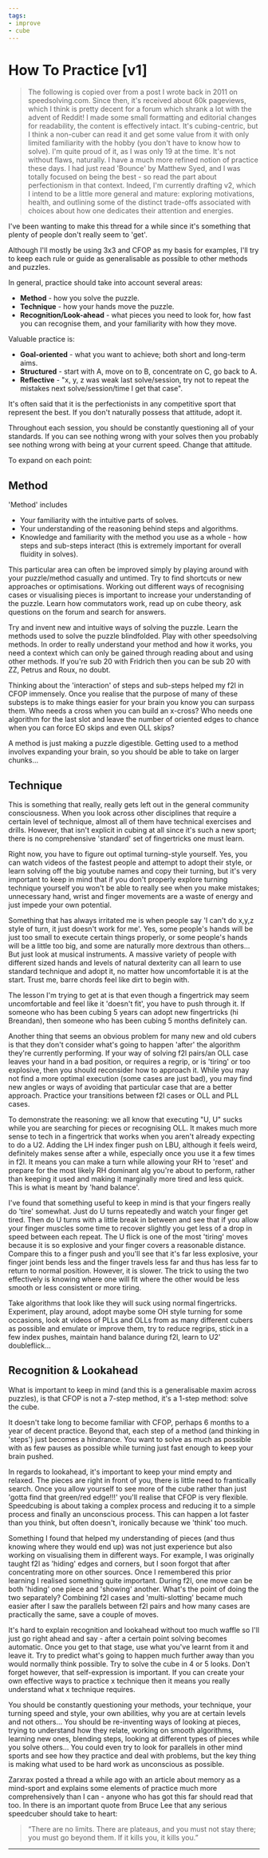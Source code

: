 ```yaml
---
tags:
- improve
- cube
---
```


# How To Practice [v1]

> The following is copied over from a post I wrote back in 2011 on speedsolving.com. Since then, it's received about 60k pageviews, which I think is pretty decent for a forum which shrank a lot with the advent of Reddit! I made some small formatting and editorial changes for readability, the content is effectively intact.
> It's cubing-centric, but I think a non-cuber can read it and get some value from it with only limited familiarity with the hobby (you don't have to know how to solve).
> I'm quite proud of it, as I was only 19 at the time. It's not without flaws, naturally. I have a much more refined notion of practice these days. I had just read 'Bounce' by Matthew Syed, and I was totally focused on being the best - so read the part about perfectionism in that context. 
> Indeed, I'm currently drafting v2, which I intend to be a little more general and mature: exploring motivations, health, and outlining some of the distinct trade-offs associated with choices about how one dedicates their attention and energies. 

I've been wanting to make this thread for a while since it's something that plenty of people don't really seem to 'get'.

Although I'll mostly be using 3x3 and CFOP as my basis for examples, I'll try to keep each rule or guide as generalisable as possible to other methods and puzzles.

In general, practice should take into account several areas:

- **Method** - how you solve the puzzle.
- **Technique** - how your hands move the puzzle.
- **Recognition/Look-ahead** - what pieces you need to look for, how fast you can recognise them, and your familiarity with how they move.


Valuable practice is:

- **Goal-oriented** - what you want to achieve; both short and long-term aims.
- **Structured** - start with A, move on to B, concentrate on C, go back to A.
- **Reflective** - "x, y, z was weak last solve/session, try not to repeat the mistakes next solve/session/time I get that case".

It's often said that it is the perfectionists in any competitive sport that represent the best. If you don't naturally possess that attitude, adopt it.

Throughout each session, you should be constantly questioning all of your standards. If you can see nothing wrong with your solves then you probably see nothing wrong with being at your current speed. Change that attitude.


To expand on each point:

## Method

'Method' includes
- Your familiarity with the intuitive parts of solves.
- Your understanding of the reasoning behind steps and algorithms.
- Knowledge and familiarity with the method you use as a whole - how steps and sub-steps interact (this is extremely important for overall fluidity in solves).

This particular area can often be improved simply by playing around with your puzzle/method casually and untimed. Try to find shortcuts or new approaches or optimisations. Working out different ways of recognising cases or visualising pieces is important to increase your understanding of the puzzle. Learn how commutators work, read up on cube theory, ask questions on the forum and search for answers.

Try and invent new and intuitive ways of solving the puzzle. Learn the methods used to solve the puzzle blindfolded. Play with other speedsolving methods. In order to really understand your method and how it works, you need a context which can only be gained through reading about and using other methods. If you're sub 20 with Fridrich then you can be sub 20 with ZZ, Petrus and Roux, no doubt.

Thinking about the 'interaction' of steps and sub-steps helped my f2l in CFOP immensely. Once you realise that the purpose of many of these substeps is to make things easier for your brain you know you can surpass them. Who needs a cross when you can build an x-cross? Who needs one algorithm for the last slot and leave the number of oriented edges to chance when you can force EO skips and even OLL skips?

A method is just making a puzzle digestible. Getting used to a method involves expanding your brain, so you should be able to take on larger chunks...

## Technique

This is something that really, really gets left out in the general community consciousness. When you look across other disciplines that require a certain level of technique, almost all of them have technical exercises and drills. However, that isn't explicit in cubing at all since it's such a new sport; there is no comprehensive 'standard' set of fingertricks one must learn.

Right now, you have to figure out optimal turning-style yourself. Yes, you can watch videos of the fastest people and attempt to adopt their style, or learn solving off the big youtube names and copy their turning, but it's very important to keep in mind that if you don't properly explore turning technique yourself you won't be able to really see when you make mistakes; unnecessary hand, wrist and finger movements are a waste of energy and just impede your own potential.

Something that has always irritated me is when people say 'I can't do x,y,z style of turn, it just doesn't work for me'.
Yes, some people's hands will be just too small to execute certain things properly, or some people's hands will be a little too big, and some are naturally more dextrous than others...
But just look at musical instruments. A massive variety of people with different sized hands and levels of natural dexterity can all learn to use standard technique and adopt it, no matter how uncomfortable it is at the start. Trust me, barre chords feel like dirt to begin with.

The lesson I'm trying to get at is that even though a fingertrick may seem uncomfortable and feel like it 'doesn't fit', you have to push through it. If someone who has been cubing 5 years can adopt new fingertricks (hi Breandan), then someone who has been cubing 5 months definitely can.

Another thing that seems an obvious problem for many new and old cubers is that they don't consider what's going to happen 'after' the algorithm they're currently performing. If your way of solving f2l pairs/an OLL case leaves your hand in a bad position, or requires a regrip, or is 'tiring' or too explosive, then you should reconsider how to approach it. While you may not find a more optimal execution (some cases are just bad), you may find new angles or ways of avoiding that particular case that are a better approach. Practice your transitions between f2l cases or OLL and PLL cases.

To demonstrate the reasoning: we all know that executing "U, U" sucks while you are searching for pieces or recognising OLL. It makes much more sense to tech in a fingertrick that works when you aren't already expecting to do a U2. Adding the LH index finger push on LBU, although it feels weird, definitely makes sense after a while, especially once you use it a few times in f2l. It means you can make a turn while allowing your RH to 'reset' and prepare for the most likely RH dominant alg you're about to perform, rather than keeping it used and making it marginally more tired and less quick. This is what is meant by 'hand balance'.

I've found that something useful to keep in mind is that your fingers really do 'tire' somewhat. Just do U turns repeatedly and watch your finger get tired. Then do U turns with a little break in between and see that if you allow your finger muscles some time to recover slightly you get less of a drop in speed between each repeat. The U flick is one of the most 'tiring' moves because it is so explosive and your finger covers a reasonable distance. Compare this to a finger push and you'll see that it's far less explosive, your finger joint bends less and the finger travels less far and thus has less far to return to normal position. However, it is slower. The trick to using the two effectively is knowing where one will fit where the other would be less smooth or less consistent or more tiring.

Take algorithms that look like they will suck using normal fingertricks. Experiment, play around, adopt maybe some OH style turning for some occasions, look at videos of PLLs and OLLs from as many different cubers as possible and emulate or improve them, try to reduce regrips, stick in a few index pushes, maintain hand balance during f2l, learn to U2' doubleflick...

## Recognition & Lookahead

What is important to keep in mind (and this is a generalisable maxim across puzzles), is that CFOP is not a 7-step method, it's a 1-step method: solve the cube.

It doesn't take long to become familiar with CFOP, perhaps 6 months to a year of decent practice. Beyond that, each step of a method (and thinking in 'steps') just becomes a hindrance. You want to solve as much as possible with as few pauses as possible while turning just fast enough to keep your brain pushed.

In regards to lookahead, it's important to keep your mind empty and relaxed. The pieces are right in front of you, there is little need to frantically search. Once you allow yourself to see more of the cube rather than just 'gotta find that green/red edge!!!' you'll realise that CFOP is very flexible. Speedcubing is about taking a complex process and reducing it to a simple process and finally an unconscious process. This can happen a lot faster than you think, but often doesn't, ironically because we 'think' too much.

Something I found that helped my understanding of pieces (and thus knowing where they would end up) was not just experience but also working on visualising them in different ways. For example, I was originally taught f2l as 'hiding' edges and corners, but I soon forgot that after concentrating more on other sources. Once I remembered this prior learning I realised something quite important. During f2l, one move can be both 'hiding' one piece and 'showing' another. What's the point of doing the two separately? Combining f2l cases and 'multi-slotting' became much easier after I saw the parallels between f2l pairs and how many cases are practically the same, save a couple of moves.

It's hard to explain recognition and lookahead without too much waffle so I'll just go right ahead and say - after a certain point solving becomes automatic. Once you get to that stage, use what you've learnt from it and leave it. Try to predict what's going to happen much further away than you would normally think possible. Try to solve the cube in 4 or 5 looks. Don't forget however, that self-expression is important. If you can create your own effective ways to practice x technique then it means you really understand what x technique requires.

You should be constantly questioning your methods, your technique, your turning speed and style, your own abilities, why you are at certain levels and not others... You should be re-inventing ways of looking at pieces, trying to understand how they relate, working on smooth algorithms, learning new ones, blending steps, looking at different types of pieces while you solve others... You could even try to look for parallels in other mind sports and see how they practice and deal with problems, but the key thing is making what used to be hard work as unconscious as possible.

Zarxrax posted a thread a while ago with an article about memory as a mind-sport and explains some elements of practice much more comprehensively than I can - anyone who has got this far should read that too. In there is an important quote from Bruce Lee that any serious speedcuber should take to heart:

> “There are no limits. There are plateaus, and you must not stay there; you must go beyond them. If it kills you, it kills you.”

---
